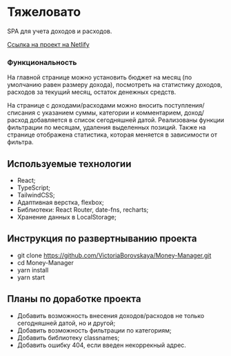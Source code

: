 # Тяжеловато
SPA для учета доходов и расходов.

[Сcылка на проект на Netlify](https://finance-manager-site.netlify.app)

### Функциональность 
На главной странице можно установить бюджет на месяц (по умолчанию равен размеру дохода), посмотреть на статистику доходов, расходов за текущий месяц, остаток денежных средств. 

На странице с доходами/расходами можно вносить поступления/списания с указанием суммы, категории и комментарием, доход/расход добавляется в список сегодняшней датой. Реализованы функции фильтрации по месяцам, удаления выделенных позиций. 
Также на странице отображена статистика, которая меняется в зависимости от фильтра. 

## Используемые технологии
* React;
* TypeScript;
* TailwindCSS;
* Aдаптивная верстка, flexbox;
* Библиотеки: React Router, date-fns, recharts;
* Хранение данных в LocalStorage;

## Инструкция по развертныванию проекта
* git clone https://github.com/VictoriaBorovskaya/Money-Manager.git
* cd Money-Manager
* yarn install
* yarn start

## Планы по доработке проекта
* Добавить возможность внесения доходов/расходов не только сегодняшней датой, но и другой;
* Добавить возможность фильтрации по категориям;
* Добавить библиотеку classnames;
* Добавить ошибку 404, если введен некоррекный адрес.






